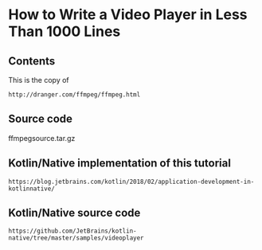 # How to Write a Video Player in Less Than 1000 Lines

## Contents
This is the copy of 
```
http://dranger.com/ffmpeg/ffmpeg.html
```

## Source code
ffmpegsource.tar.gz

## Kotlin/Native implementation of this tutorial
```
https://blog.jetbrains.com/kotlin/2018/02/application-development-in-kotlinnative/
```

## Kotlin/Native source code
```
https://github.com/JetBrains/kotlin-native/tree/master/samples/videoplayer
```
